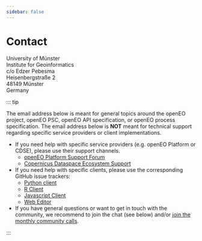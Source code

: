 ```yaml
---
sidebar: false
---
```


# Contact

University of Münster<br />
Institute for Geoinformatics<br />
c/o Edzer Pebesma<br />
Heisenbergstraße 2<br />
48149 Münster<br />
Germany<br />

::: tip

The email address below is meant for general topics around the openEO project, openEO PSC, openEO API specification, or openEO process specification.
The email address below is **NOT** meant for technical support regarding specific service providers or client implementations.

- If you need help with specific service providers (e.g. openEO Platform or CDSE), please use their support channels.
  - [openEO Platform Support Forum](https://forums.openeo.cloud)
  - [Copernicus Dataspace Ecosystem Support](https://helpcenter.dataspace.copernicus.eu/hc/en-gb/community/topics)
- If you need help with specific clients, please use the corresponding GitHub issue trackers:
  - [Python client](https://github.com/Open-EO/openeo-python-client/issues)
  - [R Client](https://github.com/Open-EO/openeo-r-client/issues)
  - [Javascript Client](https://github.com/Open-EO/openeo-js-client/issues)
  - [Web Editor](https://github.com/Open-EO/openeo-web-editor/issues)
- If you have general questions or want to get in touch with the community, we recommend to join the chat (see below) and/or [join the monthly community calls](news/2022-07-07-monthly-dev-calls.md).

:::

<Channels :youtube="false" :code="false" />

